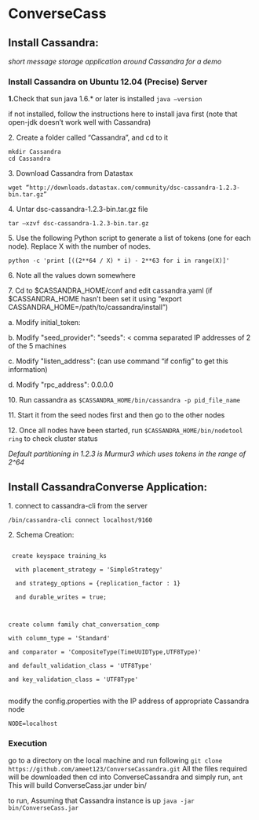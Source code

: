 ConverseCass
============

<h2>Install Cassandra: </h2>
<em>short message storage application around Cassandra for a demo</em>

<h3>Install Cassandra on Ubuntu 12.04 (Precise) Server</h3>

<p><strong>1.</strong>Check that sun java 1.6.* or later is installed
<code>java –version</code>
</p>
if not installed, follow the instructions here to install java first (note that open-jdk doesn’t work well with Cassandra)

<p>2. Create a folder called “Cassandra”, and cd to it</p>

<pre><code>mkdir Cassandra
cd Cassandra
</code></pre>

<p>3. Download Cassandra from Datastax</p>
<code>wget “http://downloads.datastax.com/community/dsc-cassandra-1.2.3-bin.tar.gz”</code>

<p>4.	Untar dsc-cassandra-1.2.3-bin.tar.gz file</p>
<code>tar –xzvf dsc-cassandra-1.2.3-bin.tar.gz</code>
<p>5.	Use the following Python script to generate a list of tokens (one for each node). Replace X with the number of nodes.</p>
<code>python -c 'print [((2**64 / X) * i) - 2**63 for i in range(X)]'</code>
<p>6. Note all the values down somewhere</p>
<p>7. Cd to $CASSANDRA_HOME/conf and edit cassandra.yaml  (if $CASSANDRA_HOME hasn’t been set   it using “export CASSANDRA_HOME=/path/to/cassandra/install”)</p>
<p>a.       Modify initial_token: <one of the values from python script output> </p>
<p>b.      Modify "seed_provider":   "seeds": < comma separated IP addresses of 2 of the 5 machines </p>
<p>c.        Modify "listen_address": <IP address of the machine> (can use command “if config” to get this information)</p>
<p>d.       Modify "rpc_address":  0.0.0.0 </p>
<p>10.   Run cassandra as <code>$CASSANDRA_HOME/bin/cassandra -p pid_file_name</code></p>
<p>11.   Start it from the seed nodes first and then go to the other nodes </p>
<p>12. Once all nodes have been started, run <code>$CASSANDRA_HOME/bin/nodetool ring</code> to check cluster status</p>

<em>Default partitioning in 1.2.3 is Murmur3 which uses tokens in the range of 2^64</em>
 
<h2>Install CassandraConverse Application: </h2>
</strong></p>
<p>1. connect to cassandra-cli from the server</p>
<code><cassandra-install>/bin/cassandra-cli connect localhost/9160</code>
<p>2. Schema Creation:</p>
<pre><code>
 create keyspace training_ks<br>
  with placement_strategy = 'SimpleStrategy' <br>
  and strategy_options = {replication_factor : 1}<br>
  and durable_writes = true;<br>
</code></pre>
<pre><code>
create column family chat_conversation_comp<br>
with column_type = 'Standard'<br>
and comparator = 'CompositeType(TimeUUIDType,UTF8Type)'<br>
and default_validation_class = 'UTF8Type'<br>
and key_validation_class = 'UTF8Type'<br>
</code></pre>

<p>modify the config.properties with the IP address of appropriate Cassandra node</p>


<code>NODE=localhost</code>
<h3>Execution</h3>
<p> go to a directory on the local machine and run following
<code>git clone https://github.com/ameet123/ConverseCassandra.git</code>
All the files required will be downloaded
then cd into ConverseCassandra and simply run,
<code>ant</code>
This will build ConverseCass.jar under bin/
</p>
<p> to run,
Assuming that Cassandra instance is up
<code>java -jar bin/ConverseCass.jar</code>
</p>